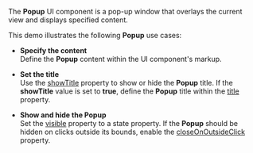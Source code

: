 The **Popup** UI component is a pop-up window that overlays the current view and displays specified content.

This demo illustrates the following **Popup** use cases:    

- **Specify the content**       
Define the **Popup** content within the UI component's markup.   

- **Set the title**   
Use the [showTitle](Documentation/ApiReference/UI_Widgets/dxPopup/Configuration/#showTitle) property to show or hide the **Popup** title. If the **showTitle** value is set to **true**, define the **Popup** title within the [title](/Documentation/ApiReference/UI_Widgets/dxPopup/Configuration/#title) property.         

- **Show and hide the Popup**   
Set the [visible](/Documentation/ApiReference/UI_Widgets/dxPopup/Configuration/#visible) property to a state property. If the **Popup** should be hidden on clicks outside its bounds, enable the [closeOnOutsideClick](/Documentation/ApiReference/UI_Widgets/dxPopup/Configuration/#closeOnOutsideClick) property.